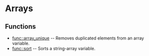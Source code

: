 # Arrays
## Functions
* [func::array_unique](array/array_unique.sh.md) -- Removes duplicated elements from an array variable.
* [func::sort](array/sort.sh.md) -- Sorts a string-array variable.
